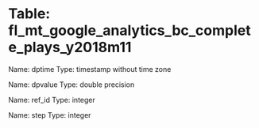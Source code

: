 Table: fl_mt_google_analytics_bc_complete_plays_y2018m11
========================================================

Name: dptime
Type: timestamp without time zone

Name: dpvalue
Type: double precision

Name: ref_id
Type: integer

Name: step
Type: integer

